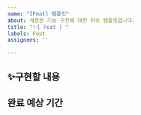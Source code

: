 ```yaml
---
name: "[Feat] 템플릿"
about: 새로운 기능 구현에 대한 이슈 템플릿입니다.
title: "✨[ Feat ] "
labels: Feat
assignees: ''

---
```


## ✨구현할 내용

## 완료 예상 기간
